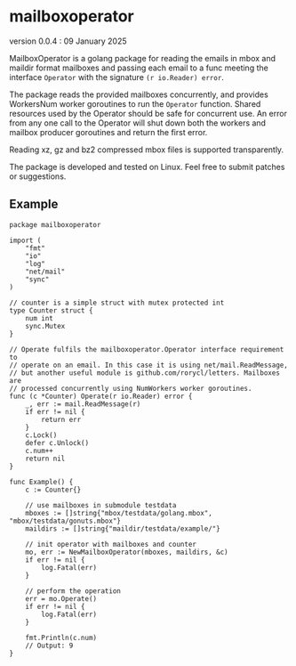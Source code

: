 # mailboxoperator

version 0.0.4 : 09 January 2025

MailboxOperator is a golang package for reading the emails in mbox and
maildir format mailboxes and passing each email to a func meeting the
interface `Operator` with the signature `(r io.Reader) error`.

The package reads the provided mailboxes concurrently, and provides
WorkersNum worker goroutines to run the `Operator` function. Shared
resources used by the Operator should be safe for concurrent use. An
error from any one call to the Operator will shut down both the workers
and mailbox producer goroutines and return the first error.

Reading xz, gz and bz2 compressed mbox files is supported transparently.

The package is developed and tested on Linux. Feel free to submit
patches or suggestions.

## Example

```golang
package mailboxoperator

import (
	"fmt"
	"io"
	"log"
	"net/mail"
	"sync"
)

// counter is a simple struct with mutex protected int
type Counter struct {
	num int
	sync.Mutex
}

// Operate fulfils the mailboxoperator.Operator interface requirement to
// operate on an email. In this case it is using net/mail.ReadMessage,
// but another useful module is github.com/rorycl/letters. Mailboxes are
// processed concurrently using NumWorkers worker goroutines.
func (c *Counter) Operate(r io.Reader) error {
	_, err := mail.ReadMessage(r)
	if err != nil {
		return err
	}
	c.Lock()
	defer c.Unlock()
	c.num++
	return nil
}

func Example() {
	c := Counter{}

	// use mailboxes in submodule testdata
	mboxes := []string{"mbox/testdata/golang.mbox", "mbox/testdata/gonuts.mbox"}
	maildirs := []string{"maildir/testdata/example/"}

	// init operator with mailboxes and counter
	mo, err := NewMailboxOperator(mboxes, maildirs, &c)
	if err != nil {
		log.Fatal(err)
	}

	// perform the operation
	err = mo.Operate()
	if err != nil {
		log.Fatal(err)
	}

	fmt.Println(c.num)
	// Output: 9
}
```
